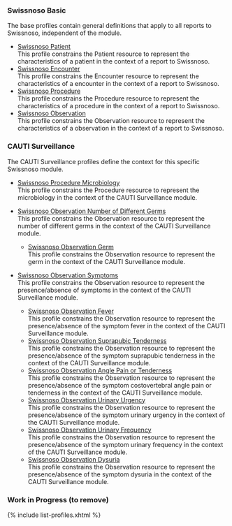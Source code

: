 ### Swissnoso Basic
The base profiles contain general definitions that apply to all reports to Swissnoso, independent of the module.

* [Swissnoso Patient](StructureDefinition-swissnoso-patient.html)   
This profile constrains the Patient resource to represent the characteristics of a patient in the context of a report to Swissnoso.
* [Swissnoso Encounter](StructureDefinition-swissnoso-encounter.html)   
This profile constrains the Encounter resource to represent the characteristics of a encounter in the context of a report to Swissnoso.
* [Swissnoso Procedure](StructureDefinition-swissnoso-procedure.html)     
This profile constrains the Procedure resource to represent the characteristics of a procedure in the context of a report to Swissnoso.
* [Swissnoso Observation](StructureDefinition-swissnoso-observation.html)    
This profile constrains the Observation resource to represent the characteristics of a observation in the context of a report to Swissnoso.


### CAUTI Surveillance
The CAUTI Surveillance profiles define the context for this specific Swissnoso module.

* [Swissnoso Procedure Microbiology](StructureDefinition-swissnoso-procedure-microbiology.html)   
This profile constrains the Procedure resource to represent the microbiology in the context of the CAUTI Surveillance module.

* [Swissnoso Observation Number of Different Germs](StructureDefinition-swissnoso-observation-numberofdifferentgerms.html)   
This profile constrains the Observation resource to represent the number of different germs in the context of the CAUTI Surveillance module.
   * [Swissnoso Observation Germ](StructureDefinition-swissnoso-observation-germ.html)   
   This profile constrains the Observation resource to represent the germ in the context of the CAUTI Surveillance module.

* [Swissnoso Observation Symptoms](StructureDefinition-swissnoso-observation-symptoms.html)   
This profile constrains the Observation resource to represent the presence/absence of symptoms in the context of the CAUTI Surveillance module.
   * [Swissnoso Observation Fever](StructureDefinition-swissnoso-observation-fever.html)    
   This profile constrains the Observation resource to represent the presence/absence of the symptom fever in the context of the CAUTI Surveillance module.
   * [Swissnoso Observation Suprapubic Tenderness](StructureDefinition-swissnoso-observation-suprapubictenderness.html)   
   This profile constrains the Observation resource to represent the presence/absence of the symptom suprapubic tenderness in the context of the CAUTI Surveillance module.
   * [Swissnoso Observation Angle Pain or Tenderness](StructureDefinition-swissnoso-observation-anglepainortenderness.html)   
   This profile constrains the Observation resource to represent the presence/absence of the symptom costovertebral angle pain or tenderness in the context of the CAUTI Surveillance module.
   * [Swissnoso Observation Urinary Urgency](StructureDefinition-swissnoso-observation-urinaryurgency.html)   
   This profile constrains the Observation resource to represent the presence/absence of the symptom urinary urgency in the context of the CAUTI Surveillance module.
   * [Swissnoso Observation Urinary Frequency](StructureDefinition-swissnoso-observation-urinaryfrequency.html)   
   This profile constrains the Observation resource to represent the presence/absence of the symptom urinary frequency in the context of the CAUTI Surveillance module.
   * [Swissnoso Observation Dysuria](StructureDefinition-swissnoso-observation-dysuria.html)   
   This profile constrains the Observation resource to represent the presence/absence of the symptom dysuria in the context of the CAUTI Surveillance module.


### Work in Progress (to remove)
{% include list-profiles.xhtml %}